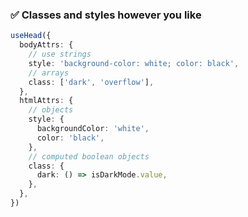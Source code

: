 ### ✅ Classes and styles however you like

```ts twoslash
useHead({
  bodyAttrs: {
    // use strings
    style: 'background-color: white; color: black',
    // arrays
    class: ['dark', 'overflow'],
  },
  htmlAttrs: {
    // objects
    style: {
      backgroundColor: 'white',
      color: 'black',
    },
    // computed boolean objects
    class: {
      dark: () => isDarkMode.value,
    },
  },
})
```
